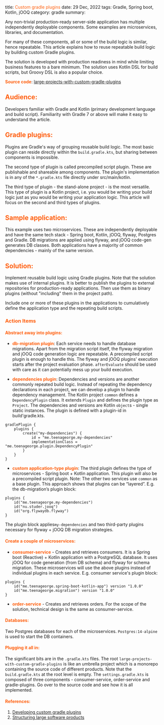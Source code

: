 title: <span style="color:#ff5f0e">Custom gradle plugins</span>
date: 29 Dec, 2022
tags: Gradle, Spring boot, Kotlin, jOOQ
category: gradle
summary:

Any non-trivial production-ready server-side application has multiple independently deployable components. Some examples are microservices, libraries, and documentation.

For many of these components, all or some of the build logic is similar, hence repeatable. This article explains how to reuse repeatable build logic by building custom Gradle plugins.

The solution is developed with production readiness in mind while limiting business features to a bare minimum. The solution uses Kotlin DSL for build scripts, but Groovy DSL is also a popular choice.

**<span style="color:#ff5f0e">Source code</span>**: [large-projects-with-custom-gradle-plugins](https://github.com/teenageorge/large-projects-with-custom-gradle-plugins)

## <span style="color:#ff5f0e">Audience:</span>
Developers familiar with Gradle and Kotlin (primary development language and build script). Familiarity with Gradle 7 or above will make it easy to understand the article.

## <span style="color:#ff5f0e">Gradle plugins:</span>
Plugins are Gradle's way of grouping reusable build logic.
The most basic plugin can reside directly within the `build.gradle.kts`, but sharing between components is impossible.

The second type of plugin is called precompiled script plugin. These are publishable and shareable among components. The plugin's implementation is in any of the `*.gradle.kts` file directly under src/main/kotlin.

The third type of plugin - the stand-alone project - is the most versatile. This type of plugin is a Kotlin project, i.e. you would be writing your build logic just as you would be writing your application logic.
This article will focus on the second and third types of plugins.

## <span style="color:#ff5f0e">Sample application:</span>
This example uses two microservices.  These are independently deployable and have the same tech stack - Spring boot, Kotlin, jOOQ, flyway, Postgres and Gradle.
DB migrations are applied using flyway, and jOOQ code-gen generates DB classes.
Both applications have a majority of common dependencies - mainly of the same version.
## <span style="color:#ff5f0e">Solution:</span>
Implement reusable build logic using Gradle plugins. Note that the solution makes use of internal plugins. It is better to publish the plugins to external repositories for production-ready applications. Then use them as binary plugins (without "including" them in the project path).

Include one or more of these plugins in the applications to cumulatively define the application type and the repeating build scripts.
### <span style="color:#ff5f0e">Action Items</span>
#### <span style="color:#ff5f0e">Abstract away into plugins:</span>
* **<span style="color:#ff5f0e">db-migration plugin</span>**: Each service needs to handle database migrations. Apart from the migration script itself, the flyway migration and jOOQ code generation logic are repeatable.
   A precompiled script plugin is enough to handle this. The flyway and jOOQ plugins' execution starts after the project evaluation phase.
   `afterEvaluate` should be used with care as it can potentially mess up your build execution.

* **<span style="color:#ff5f0e">dependencies plugin</span>**: Dependencies and versions are another commonly repeated build logic. Instead of repeating the dependency declarations in each project, we can develop a plugin to handle dependency management.
   The Kotlin project `common` defines a `DependencyPlugin` class. It extends `Plugin` and defines the plugin type as `Project`. The dependencies and versions are Kotlin `object`s - single static instances.
   The plugin is defined with a plugin-id in build'gradle.kts.

```
gradlePlugin {
    plugins {
        create("my-dependencies") {
            id = "me.teenageorge.my-dependencies"
            implementationClass = "me.teenageorge.plugin.DependencyPlugin"
        }
    }
}
```
* **<span style="color:#ff5f0e">custom application-type plugin</span>**: The third plugin defines the type of microservices - Spring boot + Kotlin application. This plugin will also be a precompiled script plugin.
   Note: The other two services use `common` as a base plugin. This approach shows that plugins can be “layered”. E.g. the db-migration’s plugin block:
```
plugins {
    id("me.teenageorge.my-dependencies")
    id("nu.studer.jooq")
    id("org.flywaydb.flyway")
}
```

The plugin block applies`my-dependencies` and two third-party plugins necessary for flyway + jOOQ DB migration strategies.

#### <span style="color:#ff5f0e">Create a couple of microservices:</span>
* **<span style="color:#ff5f0e">consumer-service</span>** - Creates and retrieves consumers. It is a Spring boot (Reactive) + Kotlin application with a PostgreSQL database. It uses jOOQ for code generation (from DB schema) and flyway for schema migration.
   These microservices will use the above plugins instead of individual plugins in each service. E.g. consumer service's plugin block:
```
plugins {
    id("me.teenageorge.spring-boot-kotlin-app") version "1.0.0"
    id("me.teenageorge.migration") version "1.0.0"
}
```

* **<span style="color:#ff5f0e">order-service</span>** - Creates and retrieves orders. For the scope of the solution, technical design is the same as consumer-service.
#### <span style="color:#ff5f0e">Databases:</span>
Two Postgres databases for each of the microservices. `Postgres:14-alpine` is used to start the DB containers.

#### <span style="color:#ff5f0e">Plugging it all in:</span>
The significant bits are in the `.gradle.kts` files. The root `large-projects-with-custom-gradle-plugins` is like an umbrella project which is a monorepo containing the source code of different products. Note that the `build.gradle.kts` at the root level is empty. The `settings.gradle.kts` is composed of three components - consumer-service, order-service and gradle-plugins.
Go over to the source code and see how it is all implemented.

#### <span style="color:#ff5f0e">References:</span>
1. [Developing custom gradle plugins](https://docs.gradle.org/current/userguide/custom_plugins.html)
2. [Structuring large software products](https://docs.gradle.org/current/userguide/structuring_software_products.html)